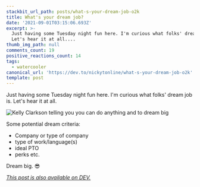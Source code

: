 ```yaml
---
stackbit_url_path: posts/what-s-your-dream-job-o2k
title: What's your dream job?
date: '2021-09-01T03:15:06.693Z'
excerpt: >-
  Just having some Tuesday night fun here. I'm curious what folks' dream job is.
  Let's hear it at all....
thumb_img_path: null
comments_count: 19
positive_reactions_count: 14
tags:
  - watercooler
canonical_url: 'https://dev.to/nickytonline/what-s-your-dream-job-o2k'
template: post
---
```

Just having some Tuesday night fun here. I'm curious what folks' dream job is. Let's hear it at all. 

![Kelly Clarkson telling you you can do anything and to dream big](https://media.giphy.com/media/d8SNm7WJbjuFZjcvW6/giphy.gif?cid=ecf05e47750xqai02wtpi5dk3l4shi41ym51d9ge1hqs1l7o&rid=giphy.gif&ct=g)

Some potential dream criteria:
- Company or type of company
- type of work/language(s)
- ideal PTO
- perks etc.

Dream big. 😎

*[This post is also available on DEV.](https://dev.to/nickytonline/what-s-your-dream-job-o2k)*


<script>
const parent = document.getElementsByTagName('head')[0];
const script = document.createElement('script');
script.type = 'text/javascript';
script.src = 'https://cdnjs.cloudflare.com/ajax/libs/iframe-resizer/4.1.1/iframeResizer.min.js';
script.charset = 'utf-8';
script.onload = function() {
    window.iFrameResize({}, '.liquidTag');
};
parent.appendChild(script);
</script>    
